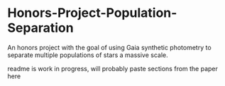 # Honors-Project-Population-Separation
An honors project with the goal of using Gaia synthetic photometry to separate multiple populations of stars a massive scale.


readme is work in progress, will probably paste sections from the paper here
